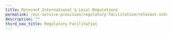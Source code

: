 ```yaml
---
title: Relevant International & Local Regulations
permalink: /our-service-provision/regulatory-facilitation/relevant-international-local-regulations/
description: ""
third_nav_title: Regulatory Facilitation
---
```

